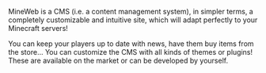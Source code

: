 MineWeb is a CMS (i.e. a content management system), in simpler terms, a completely customizable and intuitive site, which will adapt perfectly to your Minecraft servers!

You can keep your players up to date with news, have them buy items from the store... You can customize the CMS with all kinds of themes or plugins! These are available on the market or can be developed by yourself.